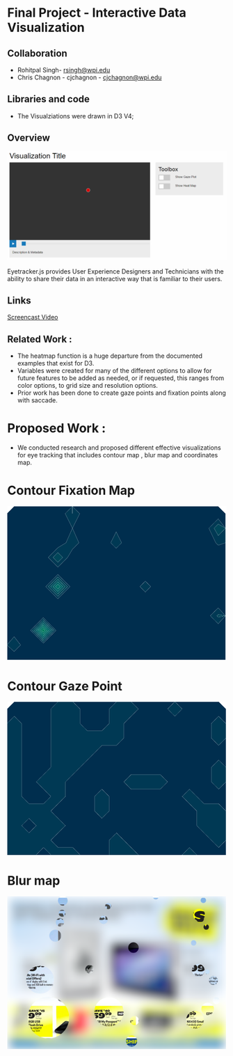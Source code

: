 Final Project - Interactive Data Visualization  
===

## Collaboration

- Rohitpal Singh- rsingh@wpi.edu
- Chris Chagnon - cjchagnon - cjchagnon@wpi.edu


## Libraries and code
- The Visualziations were drawn in D3 V4;

## Overview
![Image of tool](site/resources/img/vis-1.png)

Eyetracker.js provides User Experience Designers and Technicians with the ability to share their data in an interactive way that is familiar to their users.

## Links
[Screencast Video](https://www.youtube.com/watch?v=61Ygqr_c7QQ)


## Related Work : 

- The heatmap function is a huge departure from the documented examples that exist for D3.
- Variables were created for many of the different options to allow for future features to be added as needed, or if                requested, this ranges from color options, to grid size and resolution options.
- Prior work has been done to create gaze points and fixation points along with saccade.

# Proposed Work :

- We conducted research and proposed different effective visualizations for eye tracking that includes contour map , blur map and coordinates map.

# Contour Fixation Map 

![alt_tab](https://github.com/Rohitpalsingh7/EyeVisResearch/blob/master/Screen%20Shot%202017-04-28%20at%2012.04.12%20PM.png)

# Contour Gaze Point 

![alt_tab](https://github.com/Rohitpalsingh7/EyeVisResearch/blob/master/Screen%20Shot%202017-04-28%20at%2012.04.48%20PM.png)

# Blur map 

![alt_tab](https://github.com/Rohitpalsingh7/EyeVisResearch/blob/master/Screen%20Shot%202017-04-28%20at%2012.05.10%20PM.png)



